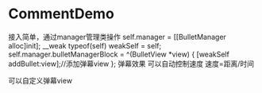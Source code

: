 # CommentDemo
接入简单，通过manager管理类操作
self.manager = [[BulletManager alloc]init];
    __weak typeof(self) weakSelf = self;
    self.manager.bulletManagerBlock = ^(BulletView *view) {
        [weakSelf addBullet:view];//添加弹幕view
    };
弹幕效果 可以自动控制速度  速度=距离/时间

可以自定义弹幕view
